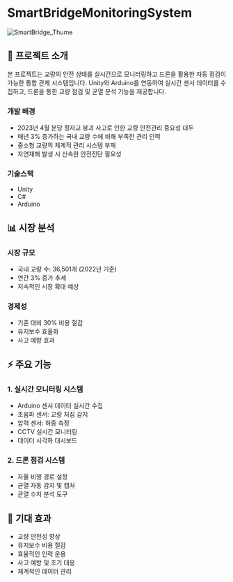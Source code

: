# SmartBridgeMonitoringSystem

![SmartBridge_Thume](https://github.com/user-attachments/assets/6a171455-27b6-45a4-beb9-2e9dcd9a2636)

## 🌟 프로젝트 소개
본 프로젝트는 교량의 안전 상태를 실시간으로 모니터링하고 드론을 활용한 자동 점검이 가능한 통합 관제 시스템입니다. Unity와 Arduino를 연동하여 실시간 센서 데이터를 수집하고, 드론을 통한 교량 점검 및 균열 분석 기능을 제공합니다.

### 개발 배경
- 2023년 4월 분당 정자교 붕괴 사고로 인한 교량 안전관리 중요성 대두
- 매년 3% 증가하는 국내 교량 수에 비해 부족한 관리 인력
- 중소형 교량의 체계적 관리 시스템 부재
- 자연재해 발생 시 신속한 안전진단 필요성

### 기술스택
+ Unity
+ C#
+ Arduino

## 📊 시장 분석
### 시장 규모
 - 국내 교량 수: 36,501개 (2022년 기준)
 - 연간 3% 증가 추세
 - 지속적인 시장 확대 예상

### 경제성
 - 기존 대비 30% 비용 절감
 - 유지보수 효율화
 - 사고 예방 효과

## ⚡ 주요 기능
### 1. 실시간 모니터링 시스템
- Arduino 센서 데이터 실시간 수집
 - 초음파 센서: 교량 처짐 감지
 - 압력 센서: 하중 측정
- CCTV 실시간 모니터링
- 데이터 시각화 대시보드

### 2. 드론 점검 시스템
- 자율 비행 경로 설정
- 균열 자동 감지 및 캡처
- 균열 수치 분석 도구

## 🎯 기대 효과
 - 교량 안전성 향상
 - 유지보수 비용 절감
 - 효율적인 인력 운용
 - 사고 예방 및 조기 대응
 - 체계적인 데이터 관리
